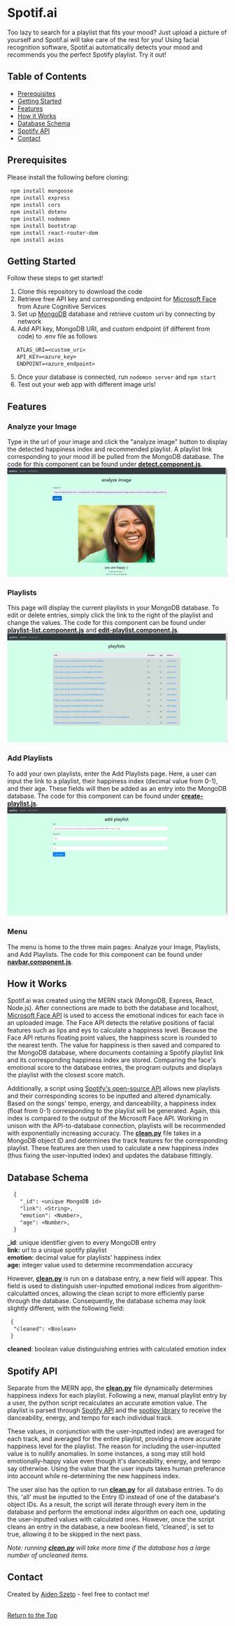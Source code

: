 # Spotif.ai
Too lazy to search for a playlist that fits your mood? Just upload a picture of yourself and Spotif.ai will take care of the rest for you! Using facial recognition software, 
Spotif.ai automatically detects your mood and recommends you the perfect Spotify playlist. Try it out!

## Table of Contents
- [Prerequisites](https://github.com/aidenszeto/Spotif.ai#prerequisites)
- [Getting Started](https://github.com/aidenszeto/Spotif.ai#getting-started)
- [Features](https://github.com/aidenszeto/Spotif.ai#features)
- [How it Works](https://github.com/aidenszeto/Spotif.ai#how-it-works)
- [Database Schema](https://github.com/aidenszeto/Spotif.ai#database-schema)
- [Spotify API](https://github.com/aidenszeto/Spotif.ai#spotify-API)
- [Contact](https://github.com/aidenszeto/Spotif.ai#contact)

## Prerequisites
Please install the following before cloning:
```
 npm install mongoose
 npm install express
 npm install cors
 npm install dotenv
 npm install nodemon
 npm install bootstrap
 npm install react-router-dom
 npm install axios
```

## Getting Started
Follow these steps to get started!
1. Clone this repository to download the code
2. Retrieve free API key and corresponding endpoint for [Microsoft Face](https://azure.microsoft.com/en-us/services/cognitive-services/face/) from Azure Cognitive Services
3. Set up [MongoDB](https://www.mongodb.com/) database and retrieve custom uri by connecting by network
4. Add API key, MongoDB URI, and custom endpoint (if different from code) to .env file as follows
 ```
    ATLAS_URI=<custom_uri>
    API_KEY=<azure_key>
    ENDPOINT=<azure_endpoint>
 ```
5. Once your database is connected, run ``nodemon server`` and ``npm start``
6. Test out your web app with different image urls!

## Features
### Analyze your Image
Type in the url of your image and click the "analyze image" button to display the detected happiness index and recommended playlist. A playlist link corresponding to your mood ill be pulled from the MongoDB database. The code for this component can be found under [**detect.component.js**](https://github.com/aidenszeto/Spotif.ai/blob/master/MERN/src/components/detect.component.js).\
![Analyze your Image](https://github.com/aidenszeto/Spotif.ai/blob/master/Screenshots/Annotation%202020-08-10%20000250.png)
### Playlists
This page will display the current playlists in your MongoDB database. To edit or delete entries, simply click the link to the right of the playlist and change the values. The code for this component can be found under [**playlist-list.component.js**](https://github.com/aidenszeto/Spotif.ai/blob/master/MERN/src/components/playlist-list.component.js) and [**edit-playlist.component.js**](https://github.com/aidenszeto/Spotif.ai/blob/master/MERN/src/components/edit-list.component.js).\
![Playlists](https://github.com/aidenszeto/Spotif.ai/blob/master/Screenshots/Annotation%202020-08-10%20000307.png)
### Add Playlists
To add your own playlists, enter the Add Playlists page. Here, a user can input the link to a playlist, their happiness index (decimal value from 0-1), and their age. These fields will then be added as an entry into the MongoDB database. The code for this component can be found under [**create-playlist.js**](https://github.com/aidenszeto/Spotif.ai/blob/master/MERN/src/components/create-playlist.component.js).\
![Add Playlists](https://github.com/aidenszeto/Spotif.ai/blob/master/Screenshots/Annotation%202020-08-10%20000349.png)
### Menu
The menu is home to the three main pages: Analyze your Image, Playlists, and Add Playlists. The code for this component can be found under [**navbar.component.js**](https://github.com/aidenszeto/Spotif.ai/blob/master/MERN/src/components/navbar.component.js).

## How it Works
Spotif.ai was created using the MERN stack (MongoDB, Express, React, Node.js). After connections are made to both the database and localhost, [Microsoft Face API](https://azure.microsoft.com/en-us/services/cognitive-services/face/) is used to access the emotional indices for each face in an uploaded image. The Face API detects the relative positions of facial features such as lips and eys to calculate a happiness level. Because the Face API returns floating point values, the happiness score is rounded to the nearest tenth. The value for happiness is then saved and compared to the MongoDB database, where documents containing a Spotify playlist link and its corresponding happiness index are stored. Comparing the face's emotional score to the database entries, the program outputs and displays the playlist with the closest score match.

Additionally, a script using [Spotify's open-source API](https://developer.spotify.com/documentation/web-api/) allows new playlists and their corresponding scores to be inputted and altered dynamically. Based on the songs' tempo, energy, and danceability, a happiness index (float from 0-1) corresponding to the playlist will be generated. Again, this index is compared to the output of the Microsoft Face API. Working in unison with the API-to-database connection, playlists will be recommended with exponentially increasing accuracy. The [**clean.py**](https://github.com/aidenszeto/Spotif.ai/blob/master/Spotify/clean.py) file takes in a MongoDB object ID and determines the track features for the corresponding playlist. These features are then used to calculate a new happiness index (thus fixing the user-inputted index) and updates the database fittingly.

## Database Schema
```
  {
    "_id": <unique MongoDB id>
    "link": <String>,
    "emotion": <Number>,
    "age": <Number>,
  }
```
**_id**: unique identifier given to every MongoDB entry\
**link:** url to a unique spotify playlist\
**emotion:** decimal value for playlists' happiness index\
**age:** integer value used to determine recommendation accuracy


However, [**clean.py**](https://github.com/aidenszeto/Spotif.ai/blob/master/Spotify/clean.py) is run on a database entry, a new field will appear. This field is used to distinguish user-inputted emotional indices from algorithm-calculatted onces, allowing the clean script to more efficiently parse through the database. Consequently, the database schema may look slightly different, with the following field:
```
 {
  "cleaned": <Boolean>
 }
```
**cleaned**: boolean value distinguishing entries with calculated emotion index

## Spotify API
Separate from the MERN app, the [**clean.py**](https://github.com/aidenszeto/Spotif.ai/blob/master/Spotify/clean.py) file dynamically determines happiness indexs for each playlist. Following a new, manual playlist entry by a user, the python script recalculates an accurate emotion value. The playlist is parsed through [Spotify API](https://developer.spotify.com/documentation/web-api/) and the [spotipy library](https://spotipy.readthedocs.io/en/2.13.0/) to receive the danceability, energy, and tempo for each individual track. 

These values, in conjunction with the user-inputted index) are averaged for each track, and averaged for the entire playlist, providing a more accurate happiness level for the playlist. The reason for including the user-inputted value is to nullify anomalies. In some instances, a song may still hold emotionally-happy value even though it's danceability, energy, and tempo say otherwise. Using the value that the user inputs takes human preferance into account while re-determining the new happiness index.

The user also has the option to run [**clean.py**](https://github.com/aidenszeto/Spotif.ai/blob/master/Spotify/clean.py) for all database entries. To do this, 'all' must be inputted to the Entry ID instead of one of the database's object IDs. As a result, the script will iterate through every item in the database and perform the emotional index algorithm on each one, updating the user-inputted values with calculated ones. However, once the script cleans an entry in the database, a new boolean field, 'cleaned', is set to true, allowing it to be skipped in the next pass.

*Note: running [**clean.py**](https://github.com/aidenszeto/Spotif.ai/blob/master/Spotify/clean.py) will take more time if the database has a large number of uncleaned items.*

## Contact
Created by [Aiden Szeto](http://aidenszeto.me/) - feel free to contact me!
<br /><br />

[Return to the Top](https://github.com/aidenszeto/Spotif.ai#spotifai)
